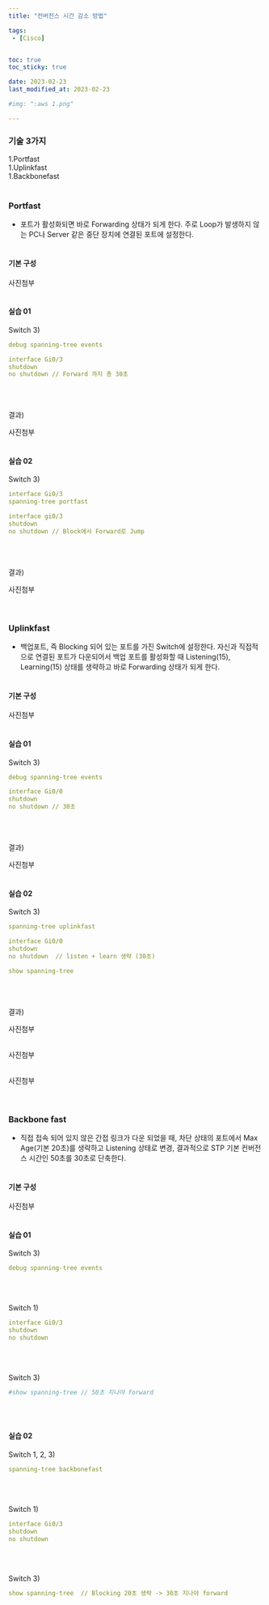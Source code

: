 ```yaml
---
title: "컨버전스 시간 감소 방법"

tags:
 - [Cisco]


toc: true
toc_sticky: true

date: 2023-02-23
last_modified_at: 2023-02-23

#img: ":aws 1.png"

---
```


<!-- outline-start -->


### 기술 3가지<br/>

1.Portfast<br/>
1.Uplinkfast<br/>
1.Backbonefast<br/><br/>

### Portfast<br/>

- 포트가 활성화되면 바로 Forwarding 상태가 되게 한다. 주로 Loop가 발생하지 않는 PC나 Server 같은 중단 장치에 연결된 포트에 설정한다.<br/><br/>

#### 기본 구성<br/>

사진첨부
<br/><br/>


#### 실습 01<br/>

Switch 3)<br/>

```yaml
debug spanning-tree events

interface Gi0/3
shutdown
no shutdown // Forward 까지 총 30초
```

<br/><br/>

결과)<br/>

사진첨부
<br/><br/>


#### 실습 02<br/>

Switch 3)<br/>

```yaml
interface Gi0/3
spanning-tree portfast

interface gi0/3
shutdown
no shutdown // Block에서 Forward로 Jump
```

<br/><br/>

결과)<br/>

사진첨부
<br/><br/><br/>



### Uplinkfast<br/>

- 백업포트, 즉 Blocking 되어 있는 포트를 가진 Switch에 설정한다. 자신과 직접적으로 연결된 포트가 다운되어서 백업 포트를 활성화할 때 Listening(15), Learning(15) 상태를 생략하고 바로 Forwarding 상태가 되게 한다.<br/><br/>


#### 기본 구성<br/>

사진첨부
<br/><br/>


#### 실습 01<br/>

Switch 3)<br/>

```yaml
debug spanning-tree events

interface Gi0/0
shutdown
no shutdown // 30초
```

<br/><br/>


결과)<br/>

사진첨부
<br/><br/>



#### 실습 02<br/>

Switch 3)<br/>

```yaml
spanning-tree uplinkfast

interface Gi0/0
shutdown
no shutdown  // listen + learn 생략 (30초)

show spanning-tree
```

<br/><br/>

결과)<br/>

사진첨부
<br/><br/>

사진첨부
<br/><br/>

사진첨부
<br/><br/><br/>



### Backbone fast<br/>

- 직접 접속 되어 있지 않은 간접 링크가 다운 되었을 때, 차단 상태의 포트에서 Max Age(기본 20초)를 생략하고 Listening 상태로 변경, 결과적으로 STP 기본 컨버전스 시간인 50초를 30초로 단축한다.<br/><br/>


#### 기본 구성<br/>

사진첨부
<br/><br/>


#### 실습 01<br/>

Switch 3)<br/>

```yaml
debug spanning-tree events
```

<br/><br/>

Switch 1)<br/>

```yaml
interface Gi0/3
shutdown
no shutdown
```

<br/><br/>

Switch 3)<br/>

```yaml
#show spanning-tree // 50초 지나야 forward
```

<br/><br/>



#### 실습 02<br/>

Switch 1, 2, 3)<br/>

```yaml
spanning-tree backbonefast
```
<br/><br/>

Switch 1)<br/>

```yaml
interface Gi0/3
shutdown
no shutdown
```

<br/><br/>


Switch 3)<br/>

```yaml
show spanning-tree  // Blocking 20초 생략 -> 30초 지나야 forward
```

<br/><br/><br/>